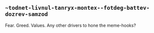## `~todnet-livnul-tanryx-montex--fotdeg-battev-dozrev-samzod`
Fear. Greed. Values. Any other drivers to hone the meme-hooks?
